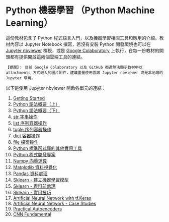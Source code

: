 # Python 機器學習 （Python Machine Learning）

這份教材包含了 Python 程式語言入門，以及機器學習相關工具和應用的介紹。教材內容以 Jupyter Notebook 撰寫，若沒有安裝 Python 開發環境也可以在 [Jupyter nbviewer](https://nbviewer.jupyter.org/) 檢視，或是 [Google Colaboratory](https://colab.research.google.com/notebooks/welcome.ipynb?hl=en) 上執行，在每一份教材的開頭都有提供開啟這兩個雲端工具的連結。

```
【提醒】： 目前 Google Colaboratory 以及 GitHub 都還無法顯示教材中以 attachments 方式嵌入的圖片附件，建議盡量使用雲端 Jupyter nbviewer 或是本地端的 Jupyter 環境。
```

以下是使用 Jupyter nbviewer 開啟各單元的連結：
1. [Getting Started](https://nbviewer.jupyter.org/github/twMr7/Python-Machine-Learning/blob/master/01-Getting_Started.ipynb)
2. [Python 語法概要（上）](https://nbviewer.jupyter.org/github/twMr7/Python-Machine-Learning/blob/master/02-Syntax_Overview_1.ipynb)
3. [Python 語法概要（下）](https://nbviewer.jupyter.org/github/twMr7/Python-Machine-Learning/blob/master/03-Syntax_Overview_2.ipynb)
4. [str 字串操作](https://nbviewer.jupyter.org/github/twMr7/Python-Machine-Learning/blob/master/04-String_Operations.ipynb)
5. [list 序列容器操作](https://nbviewer.jupyter.org/github/twMr7/Python-Machine-Learning/blob/master/05-List_Operations.ipynb)
6. [tuple 序列容器操作](https://nbviewer.jupyter.org/github/twMr7/Python-Machine-Learning/blob/master/06-Tuple_Operations.ipynb)
7. [dict 容器操作](https://nbviewer.jupyter.org/github/twMr7/Python-Machine-Learning/blob/master/07-Dict_Operations.ipynb)
8. [file 檔案操作](https://nbviewer.jupyter.org/github/twMr7/Python-Machine-Learning/blob/master/08-File_Operations.ipynb)
9. [Python 標準函式庫的其他實用工具](https://nbviewer.jupyter.org/github/twMr7/Python-Machine-Learning/blob/master/09-Other_Utilities.ipynb)
10. [Python 程式開發專案](https://nbviewer.jupyter.org/github/twMr7/Python-Machine-Learning/blob/master/10-Coding_Project.ipynb)
11. [Numpy 向量運算](https://nbviewer.jupyter.org/github/twMr7/Python-Machine-Learning/blob/master/11-Numpy_Vectorized_Computation.ipynb)
12. [Matplotlib 資料視覺化](https://nbviewer.jupyter.org/github/twMr7/Python-Machine-Learning/blob/master/12-Matplotlib_Data_Visualization.ipynb)
13. [Pandas 資料處理](https://nbviewer.jupyter.org/github/twMr7/Python-Machine-Learning/blob/master/13-Pandas_Data_Processing.ipynb)
14. [Sklearn - 建立機器學習模型](https://nbviewer.jupyter.org/github/twMr7/Python-Machine-Learning/blob/master/14-Sklearn_Building_A_Machine_Learning_Model.ipynb)
15. [Sklearn - 資料前處理](https://nbviewer.jupyter.org/github/twMr7/Python-Machine-Learning/blob/master/15-Sklearn_Data_Preprocessing.ipynb)
16. [Sklearn - 實用技巧](https://nbviewer.jupyter.org/github/twMr7/Python-Machine-Learning/blob/master/16-Sklearn_Best_Practice_Techniques.ipynb)
17. [Artificial Neural Network with tf.Keras](https://nbviewer.jupyter.org/github/twMr7/Python-Machine-Learning/blob/master/17-Artificial_Neural_Network_with_tf_Keras.ipynb)
18. [Artificial Neural Network - Case Studies](https://nbviewer.jupyter.org/github/twMr7/Python-Machine-Learning/blob/master/18-ANN_Case_Studies.ipynb)
19. [Practical Autoencoders](https://nbviewer.jupyter.org/github/twMr7/Python-Machine-Learning/blob/master/19-Practical_Autoencoders.ipynb)
20. [CNN Fundamental](https://nbviewer.jupyter.org/github/twMr7/Python-Machine-Learning/blob/master/20-CNN_Fundamental.ipynb)
